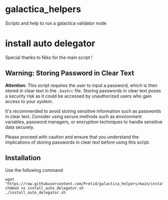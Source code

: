# galactica_helpers
Scripts and help to run a galactica validator node

# install auto delegator
Special thanks to Niko for the main script ! 
## Warning: Storing Password in Clear Text

**Attention:** This script requires the user to input a password, which is then stored in clear text in the `.bashrc` file. Storing passwords in clear text poses a security risk as it could be accessed by unauthorized users who gain access to your system.

It's recommended to avoid storing sensitive information such as passwords in clear text. Consider using secure methods such as environment variables, password managers, or encryption techniques to handle sensitive data securely.

Please proceed with caution and ensure that you understand the implications of storing passwords in clear text before using this script.

## Installation
Use the following command
```
wget "https://raw.githubusercontent.com/Pretid/galactica_helpers/main/install_auto_delegator.sh"
chdmod +x install_auto_delegator.sh
./install_auto_delegator.sh
```
